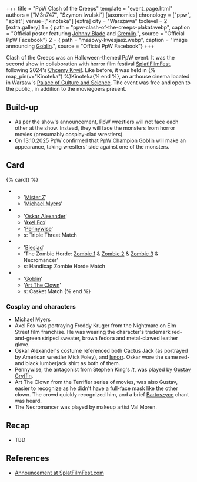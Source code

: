 +++
title = "PpW Clash of the Creeps"
template = "event_page.html"
authors = ["M3n747", "Szymon Iwulski"]
[taxonomies]
chronology = ["ppw", "splat"]
venue=["kinoteka"]
[extra]
city = "Warszawa"
toclevel = 2
[extra.gallery]
1 = { path = "ppw-clash-of-the-creeps-plakat.webp", caption = "Official poster featuring [Johnny Blade](@/w/johnny-blade.md) and [Gremlin](@/w/goblin.md).", source = "Official PpW Facebook"}
2 = { path = "masowy-kwesjasz.webp", caption = "Image announcing [Goblin](@/w/goblin.md).", source = "Official PpW Facebook"}
+++

Clash of the Creeps was an Halloween-themed PpW event. It was the second show in collaboration with horror film festival [Splat!FilmFest](@/o/splat.md), following 2024's [Chcemy Krwi!](@/e/ppw/2024-10-30-ppw_splat-chcemy-krwi.md). Like before, it was held in {% map_pin(v="Kinoteka") %}Kinoteka{% end %}, an arthouse cinema located in Warsaw's [Palace of Culture and Science][pkin-wikipedia]. The event was free and open to the public,, in addition to the moviegoers present.

## Build-up

* As per the show's announcement, PpW wrestlers will not face each other at the show. Instead, they will face the monsters from horror movies (presumably cosplay-clad wrestlers).
* On 13.10.2025 PpW confirmed that [PpW Champion](@/c/ppw-championship.md) [Goblin](@/w/goblin.md) will make an appearance, taking wrestlers' side against one of the monsters.

## Card

{% card() %}
- - '[Mister Z](@/w/mister-z.md)'
  - '[Michael Myers](@/w/olgierd.md)'
- - '[Oskar Alexander](@/w/oskar-alexander.md)'
  - '[Axel Fox](@/w/axel-fox.md)'
  - '[Pennywise](@/w/gustav-gryffin.md)'
  - s: Triple Threat Match
- - '[Biesiad](@/w/biesiad.md)'
  - 'The Zombie Horde: [Zombie 1](@/w/johnny-blade.md) & [Zombie 2](@/w/sedzia-kornel.md) & [Zombie 3](@/w/boro.md) & Necromancer'
  - s: Handicap Zombie Horde Match
- - '[Goblin](@/w/goblin.md)'
  - '[Art The Clown](@/w/gustav-gryffin.md)'
  - s: Casket Match
{% end %}

### Cosplay and characters

- Michael Myers
- Axel Fox was portraying Freddy Kruger from the Nightmare on Elm Street film franchise. He was wearing the character's trademark red-and-green striped sweater, brown fedora and metal-clawed leather glove.
- Oskar Alexander's costume referenced both Cactus Jack (as portrayed by American wrestler Mick Foley), and [Isnorr](@/w/isnorr.md). Oskar wore the same red-and black lumberjack shirt as both of them.
- Pennywise, the antagonist from Stephen King's _It_, was played by [Gustav Gryffin](@/w/gustav-gryffin.md).
- Art The Clown from the Terrifier series of movies, was also Gustav, easier to recognize as he didn't have a full-face mask like the other clown. The crowd quickly recognized him, and a brief [Bartoszyce](@/a/polish-wrestling-chants.md#wrestler-specific) chant was heard.
- The Necromancer was played by makeup artist Val Moren.

## Recap

* TBD

## References

* [Announcement at SplatFilmFest.com](https://splatfilmfest.com/wydarzenia_specjalne/wrestling-ppw-x-splatfilmfest-clash-of-the-creeps/)

[pkin-wikipedia]: https://en.wikipedia.org/wiki/Palace_of_Culture_and_Science
